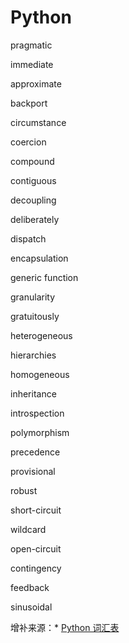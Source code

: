# Python

pragmatic

immediate

approximate

backport

circumstance

coercion

compound

contiguous

decoupling

deliberately

dispatch

encapsulation

generic function

granularity

gratuitously

heterogeneous

hierarchies

homogeneous

inheritance

introspection

polymorphism

precedence

provisional

robust

short-circuit

wildcard

open-circuit

contingency

feedback

sinusoidal


增补来源：* [Python 词汇表](https://www.w3schools.com/python/python_ref_glossary.asp#/)
